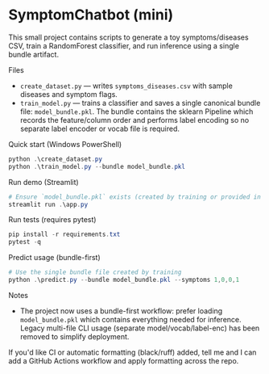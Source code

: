 # SymptomChatbot (mini)

This small project contains scripts to generate a toy symptoms/diseases CSV, train a RandomForest
classifier, and run inference using a single bundle artifact.

Files
- `create_dataset.py` — writes `symptoms_diseases.csv` with sample diseases and symptom flags.
- `train_model.py` — trains a classifier and saves a single canonical bundle file: `model_bundle.pkl`.
	The bundle contains the sklearn Pipeline which records the feature/column order and performs label
	encoding so no separate label encoder or vocab file is required.

Quick start (Windows PowerShell)

```powershell
python .\create_dataset.py
python .\train_model.py --bundle model_bundle.pkl
```

Run demo (Streamlit)

```powershell
# Ensure `model_bundle.pkl` exists (created by training or provided in the repo)
streamlit run .\app.py
```

Run tests (requires pytest)

```powershell
pip install -r requirements.txt
pytest -q
```

Predict usage (bundle-first)

```powershell
# Use the single bundle file created by training
python .\predict.py --bundle model_bundle.pkl --symptoms 1,0,0,1
```

Notes
- The project now uses a bundle-first workflow: prefer loading `model_bundle.pkl` which contains
	everything needed for inference. Legacy multi-file CLI usage (separate model/vocab/label-enc)
	has been removed to simplify deployment.

If you'd like CI or automatic formatting (black/ruff) added, tell me and I can add a GitHub Actions
workflow and apply formatting across the repo.
